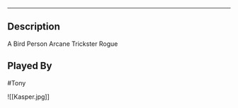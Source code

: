 --------------------------------------------------------------------------------
## Description
A Bird Person Arcane Trickster Rogue
## Played By
#Tony

![[Kasper.jpg]]